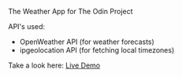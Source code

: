The Weather App for The Odin Project

API's used:
- OpenWeather API (for weather forecasts)
- ipgeolocation API (for fetching local timezones)

Take a look here: [Live Demo](https://dasbobbit.github.io/weather-app/dist/index.html)